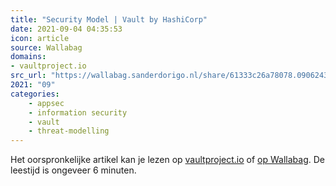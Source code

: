 ```yaml
---
title: "Security Model | Vault by HashiCorp"
date: 2021-09-04 04:35:53
icon: article
source: Wallabag
domains:
- vaultproject.io
src_url: "https://wallabag.sanderdorigo.nl/share/61333c26a78078.09062437"
2021: "09"
categories:
    - appsec
    - information security
    - vault
    - threat-modelling
---
```

Het oorspronkelijke artikel kan je lezen op [vaultproject.io](https://www.vaultproject.io/docs/internals/security) of [op Wallabag](https://wallabag.sanderdorigo.nl/share/61333c26a78078.09062437). De leestijd is ongeveer 6 minuten.